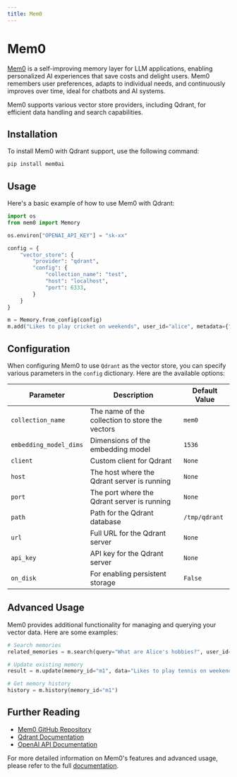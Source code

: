 ```yaml
---
title: Mem0
---
```


# Mem0

[Mem0](https://mem0.ai) is a self-improving memory layer for LLM applications, enabling personalized AI experiences that save costs and delight users. Mem0 remembers user preferences, adapts to individual needs, and continuously improves over time, ideal for chatbots and AI systems.

Mem0 supports various vector store providers, including Qdrant, for efficient data handling and search capabilities.

## Installation

To install Mem0 with Qdrant support, use the following command:

```sh
pip install mem0ai
```

## Usage

Here's a basic example of how to use Mem0 with Qdrant:

```python
import os
from mem0 import Memory

os.environ["OPENAI_API_KEY"] = "sk-xx"

config = {
    "vector_store": {
        "provider": "qdrant",
        "config": {
            "collection_name": "test",
            "host": "localhost",
            "port": 6333,
        }
    }
}

m = Memory.from_config(config)
m.add("Likes to play cricket on weekends", user_id="alice", metadata={"category": "hobbies"})
```

## Configuration

When configuring Mem0 to use `Qdrant` as the vector store, you can specify various parameters in the `config` dictionary. Here are the available options:

| Parameter | Description | Default Value |
|-----------|-------------|---------------|
| `collection_name` | The name of the collection to store the vectors | `mem0` |
| `embedding_model_dims` | Dimensions of the embedding model | `1536` |
| `client` | Custom client for Qdrant | `None` |
| `host` | The host where the Qdrant server is running | `None` |
| `port` | The port where the Qdrant server is running | `None` |
| `path` | Path for the Qdrant database | `/tmp/qdrant` |
| `url` | Full URL for the Qdrant server | `None` |
| `api_key` | API key for the Qdrant server | `None` |
| `on_disk` | For enabling persistent storage | `False` |

## Advanced Usage

Mem0 provides additional functionality for managing and querying your vector data. Here are some examples:

```python
# Search memories
related_memories = m.search(query="What are Alice's hobbies?", user_id="alice")

# Update existing memory
result = m.update(memory_id="m1", data="Likes to play tennis on weekends")

# Get memory history
history = m.history(memory_id="m1")
```

## Further Reading

- [Mem0 GitHub Repository](https://github.com/mem0ai/mem0)
- [Qdrant Documentation](https://qdrant.tech/documentation/)
- [OpenAI API Documentation](https://platform.openai.com/docs/api-reference)

For more detailed information on Mem0's features and advanced usage, please refer to the full [documentation](https://docs.mem0.ai/).